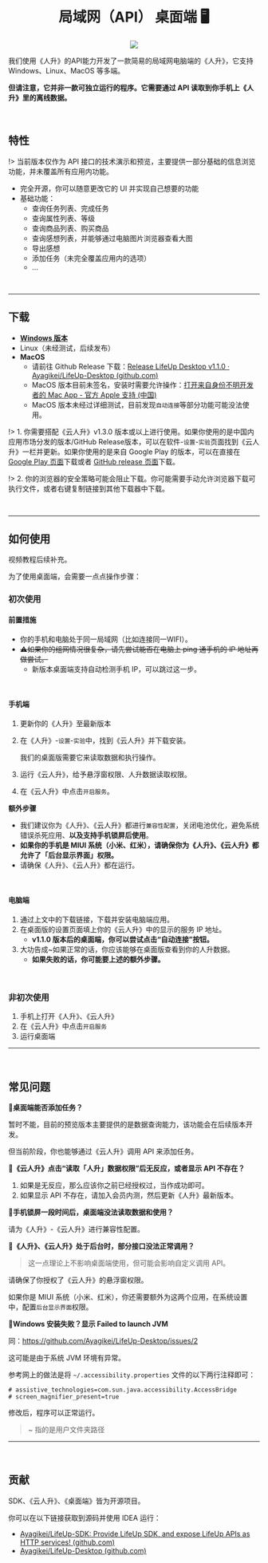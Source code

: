 <h1 align="center" padding="100">局域网（API） 桌面端 🖥 </h1>

<p align="center">
 <img src="guide/_media/api/desktop.png" />
</p>


我们使用《人升》的API能力开发了一款简易的局域网电脑端的《人升》，它支持 Windows、Linux、MacOS 等多端。

**但请注意，它并非一款可独立运行的程序。它需要通过 API 读取到你手机上《人升》里的离线数据。**

<br/>

## 特性

!> 当前版本仅作为 API 接口的技术演示和预览，主要提供一部分基础的信息浏览功能，并未覆盖所有应用内功能。

- 完全开源，你可以随意更改它的 UI 并实现自己想要的功能
- 基础功能：
  - 查询任务列表、完成任务
  - 查询属性列表、等级
  - 查询商品列表、购买商品
  - 查询感想列表，并能够通过电脑图片浏览器查看大图
  - 导出感想
  - 添加任务（未完全覆盖应用内的选项）
  - ...



<br/>

---



## 下载

- **[Windows 版本](http://lifeupcdnpic.cdn.dfyun.com.cn/download/release/desktop/LifeUp%20Desktop-1.1.1-windows.zip)**
- Linux（未经测试，后续发布）
- **MacOS**
  - 请前往 Github Release 下载：[Release LifeUp Desktop v1.1.0 · Ayagikei/LifeUp-Desktop (github.com)](https://github.com/Ayagikei/LifeUp-Desktop/releases/tag/1.1.0-macos)
  - MacOS 版本目前未签名，安装时需要允许操作：[打开来自身份不明开发者的 Mac App - 官方 Apple 支持 (中国)](https://support.apple.com/zh-cn/guide/mac-help/mh40616/mac)
  - MacOS 版本未经过详细测试，目前发现`自动连接`等部分功能可能没法使用。


!> 1. 你需要搭配《云人升》v1.3.0 版本或以上进行使用。如果你使用的是中国内应用市场分发的版本/GitHub Release版本，可以在软件-`设置`-`实验`页面找到《云人升》一栏并更新。如果你使用的是来自 Google Play 的版本，可以在直接在 [Google Play 页面](https://play.google.com/store/apps/details?id=net.lifeupapp.lifeup.http)下载或者 [GitHub release 页面](https://github.com/Ayagikei/LifeUp-SDK/releases/tag/1.1.0)下载。

!> 2. 你的浏览器的安全策略可能会阻止下载。你可能需要手动允许浏览器下载可执行文件，或者右键复制链接到其他下载器中下载。

<br/>



---



## 如何使用

视频教程后续补充。

为了使用桌面端，会需要一点点操作步骤：

### 初次使用

#### 前置措施

- 你的手机和电脑处于同一局域网（比如连接同一WIFI）。
- <del>⚠如果你的组网情况很复杂，请先尝试能否在电脑上 ping 通手机的 IP 地址再做尝试。</del>
  - 新版本桌面端支持自动检测手机 IP，可以跳过这一步。


<br/>

#### 手机端

1. 更新你的《人升》至最新版本

2. 在《人升》-`设置`-`实验`中，找到《云人升》并下载安装。

   我们的桌面版需要它来读取数据和执行操作。

3. 运行《云人升》，给予悬浮窗权限、人升数据读取权限。

4. 在《云人升》中点击`开启服务`。



**额外步骤**

- 我们建议你为《人升》、《云人升》都进行`兼容性配置`，关闭电池优化，避免系统错误杀死应用、**以及支持手机锁屏后使用**。
- **如果你的手机是 MIUI 系统（小米、红米），请确保你为《人升》、《云人升》都允许了「后台显示界面」权限。**
- 请确保《人升》、《云人升》都在运行。

<br/>


#### 电脑端

1. 通过上文中的下载链接，下载并安装电脑端应用。
2. 在桌面版的设置页面填上你的《云人升》中的显示的服务 IP 地址。
   - **v1.1.0 版本后的桌面端，你可以尝试点击“自动连接”按钮。**
3. 大功告成~如果正常的话，你应该能够在桌面版查看到你的人升数据。
   - **如果失败的话，你可能要上述的额外步骤。**



<br/>

### 非初次使用

1. 手机上打开《人升》、《云人升》
2. 在《云人升》中点击`开启服务`
3. 运行桌面端


---



<br/>

## 常见问题

**🔶桌面端能否添加任务？**

暂时不能，目前的预览版本主要提供的是数据查询能力，该功能会在后续版本开发。

但当前阶段，你也能够通过《云人升》调用 API 来添加任务。

**🔶《云人升》点击“读取「人升」数据权限”后无反应，或者显示 API 不存在？**

1. 如果是无反应，那么应该你之前已经授权过，当作成功即可。
2. 如果显示 API 不存在，请加入会员内测，然后更新《人升》最新版本。

**🔶手机锁屏一段时间后，桌面端没法读取数据和使用？**

请为《人升》-《云人升》进行兼容性配置。

**🔶《人升》、《云人升》处于后台时，部分接口没法正常调用？**

> 这一点理论上不影响桌面端使用，但可能会影响自定义调用 API。

请确保了你授权了《云人升》的悬浮窗权限。

如果你是 MIUI 系统（小米、红米），你还需要额外为这两个应用，在系统设置中，配置`后台显示界面`权限。

**🔶Windows 安装失败？显示 Failed  to launch JVM**

同：https://github.com/Ayagikei/LifeUp-Desktop/issues/2

这可能是由于系统 JVM 环境有异常。



参考网上的做法是将 `~/.accessibility.properties` 文件的以下两行注释即可：

```
# assistive_technologies=com.sun.java.accessibility.AccessBridge
# screen_magnifier_present=true
```



修改后，程序可以正常运行。

> ~ 指的是用户文件夹路径

---



<br/>

## 贡献

SDK、《云人升》、《桌面端》皆为开源项目。

你可以在以下链接获取到源码并使用 IDEA 运行：

- [Ayagikei/LifeUp-SDK: Provide LifeUp SDK, and expose LifeUp APIs as HTTP services! (github.com)](https://github.com/Ayagikei/LifeUp-SDK)
- [Ayagikei/LifeUp-Desktop (github.com)](https://github.com/Ayagikei/LifeUp-Desktop)
